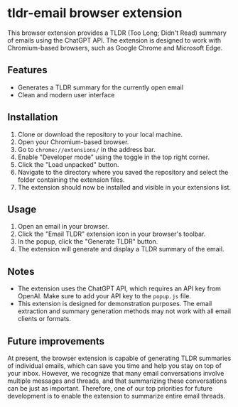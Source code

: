 # tldr-email browser extension

This browser extension provides a TLDR (Too Long; Didn't Read) summary of emails using the ChatGPT API. The extension is designed to work with Chromium-based browsers, such as Google Chrome and Microsoft Edge.

## Features

- Generates a TLDR summary for the currently open email
- Clean and modern user interface

## Installation

1. Clone or download the repository to your local machine.
2. Open your Chromium-based browser.
3. Go to `chrome://extensions/` in the address bar.
4. Enable "Developer mode" using the toggle in the top right corner.
5. Click the "Load unpacked" button.
6. Navigate to the directory where you saved the repository and select the folder containing the extension files.
7. The extension should now be installed and visible in your extensions list.

## Usage

1. Open an email in your browser.
2. Click the "Email TLDR" extension icon in your browser's toolbar.
3. In the popup, click the "Generate TLDR" button.
4. The extension will generate and display a TLDR summary of the email.

## Notes

- The extension uses the ChatGPT API, which requires an API key from OpenAI. Make sure to add your API key to the `popup.js` file.
- This extension is designed for demonstration purposes. The email extraction and summary generation methods may not work with all email clients or formats.

## Future improvements

At present, the browser extension is capable of generating TLDR summaries of individual emails, which can save you time and help you stay on top of your inbox. However, we recognize that many email conversations involve multiple messages and threads, and that summarizing these conversations can be just as important. Therefore, one of our top priorities for future development is to enable the extension to summarize entire email threads.
